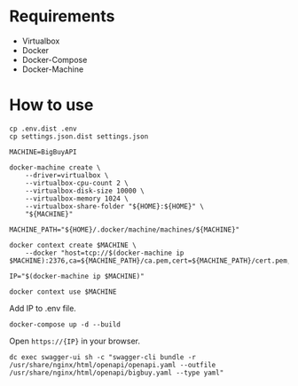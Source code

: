 # Requirements

- Virtualbox
- Docker
- Docker-Compose
- Docker-Machine

# How to use

```
cp .env.dist .env
cp settings.json.dist settings.json
```

```
MACHINE=BigBuyAPI

docker-machine create \
    --driver=virtualbox \
    --virtualbox-cpu-count 2 \
    --virtualbox-disk-size 10000 \
    --virtualbox-memory 1024 \
    --virtualbox-share-folder "${HOME}:${HOME}" \
    "${MACHINE}"

MACHINE_PATH="${HOME}/.docker/machine/machines/${MACHINE}"

docker context create $MACHINE \
    --docker "host=tcp://$(docker-machine ip $MACHINE):2376,ca=${MACHINE_PATH}/ca.pem,cert=${MACHINE_PATH}/cert.pem,key=${MACHINE_PATH}/key.pem"

IP="$(docker-machine ip $MACHINE)"

docker context use $MACHINE
```

Add IP to .env file.

```
docker-compose up -d --build
```

Open `https://{IP}` in your browser.


```
dc exec swagger-ui sh -c "swagger-cli bundle -r /usr/share/nginx/html/openapi/openapi.yaml --outfile /usr/share/nginx/html/openapi/bigbuy.yaml --type yaml"
```
